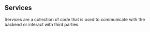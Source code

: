 ## Services

Services are a collection of code that is used to communicate with the backend or interact with third parties
